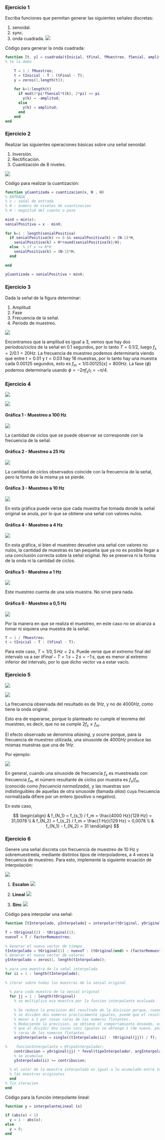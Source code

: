 ### Ejercicio 1

Escriba funciones que permitan generar las siguientes señales discretas:
1. senoidal.
2. sync.
3. onda cuadrada.
 ![](ccTO7IH.png)

Código para generar la onda cuadrada:

```matlab
function [t, y] = cuadrada(tInicial, tFinal, fMuestreo, fSenial, amplitud, angFase)
% te la debo
    
    T = 1 / fMuestreo;
    t = tInicial : T : (tFinal - T);
    y = zeros(1,length(t));
    
    for k=1:length(t)
      if mod(2*pi*fSenial*t(k), 2*pi) >= pi 
        y(k) = -amplitud;
      else  
        y(k) = amplitud;
      end
    end
end
```

### Ejercicio 2
Realizar las siguientes operaciones básicas sobre una señal senoidal:
1. Inversión.
2. Rectificación.
3. Cuantización de 8 niveles.

![](7mm4S9w.png)

Código para realizar la cuantización:

```matlab
function yCuantizada = cuantizacion(x, N , H)
% ENTRADA
% x : señal de entrada
% N : numero de niveles de cuantizacion
% H : magnitud del cuanto o paso
    
minX = min(x);
senialPositiva = x - minX;
    
for k=1 : length(senialPositiva)
  if senialPositiva(k) >= 0 && senialPositiva(k) < (N-1)*H,
    senialPositiva(k) = H*round(senialPositiva(k)/H);
  else  % if x >= N*H 
    senialPositiva(k) = (N-1)*H;
  end
    
end
    
yCuantizada = senialPositiva + minX;
```

### Ejercicio 3
Dada la señal de la figura determinar:
1. Amplitud
2. Fase
3. Frecuencia de la señal.
4. Período de muestreo.

![](iF4qMqe.png)


Encontramos que la amplitud es igual a 3, vemos que hay dos períodos/ciclos de la señal en 0.1 segundos, por lo tanto $T = 0.1/2$, luego $f_s=2/0.1=20Hz$.
La frecuencia de muestreo podemos determinarla viendo que entre $t=0.01$ y   $t= 0.03$ hay 16 muestras, por lo tanto hay una muestra cada 0.00125 segundos, esto es $f_m=1/0.00125[s]=800Hz$.
La fase ($\phi$) podemos determinarla usando $\phi=-2\pi f_s t_1 = -\pi/4$. 


### Ejercicio 4

![](K033j0s.png)

![](6cvKWc5.png)

#### Gráfica 1 - Muestreo a 100 Hz

![](r454c6m.png)

La cantidad de ciclos que se puede observar se corresponde con la frecuencia de la señal.

#### Gráfica 2 - Muestreo a 25 Hz

![](IZauItY.png)

La cantidad de ciclos observados coincide con la frecuencia de la señal, pero la forma de la misma ya se pierde.

#### Gráfica 3 - Muestreo a 10 Hz

![](Soi2RMN.png)

En esta gráfica puede verse que cada muestra fue tomada donde la señal original se anula, por lo que se obtiene una señal con valores nulos.

#### Gráfica 4 - Muestreo a 4 Hz

![](QcDVHDb.png)

En esta gráfica, si bien el muestreo devuelve una señal con valores no nulos, la cantidad de muestras es tan pequeña que ya no es posible llegar a una conclusión correcta sobre la señal original. No se preserva ni la forma de la onda ni la cantidad de ciclos.

#### Gráfica 5 - Muestreo a 1 Hz

![](SRSakP8.png)

Este muestreo cuenta de una sola muestra. No sirve para nada.

#### Gráfica 6 - Muestreo a 0,5 Hz

![](BeOOkZK.png)

Por la manera en que se realiza el muestreo, en este caso no se alcanza a tomar ni siquiera una muestra de la señal.

```matlab
T = 1 / fMuestreo;
t = tInicial : T : (tFinal - T);
```

Para este caso, $T = 1/0,5 \, Hz = 2 \, s$. Puede verse que el extremo final del intervalo va a ser $tFinal - T = 1 \, s - 2 \, s = -1 \, s$, que es menor al extremo inferior del intervalo, por lo que dicho vector va a estar vacío.

### Ejercicio 5

![](fUPWiUQ.png)


![](X8GS7V4.png)

La frecuencia observada del resultado es de $1 Hz$, y no de $4000 Hz$, como tiene la onda original.

Esto era de esperarse, porque lo planteado no cumple el teorema del muestreo, es decir, que no se cumple $2f_s \le f_m$.

El efecto observado se denomina *aliasing*, y ocurre porque, para la frecuencia de muestreo utilizada, una sinusoide de $4000 Hz$ produce las mismas muestras que una de $1 Hz$.

Por ejemplo:

![](AliasingSines.svg)

En general, cuando una sinusoide de frecuencia $f_s$ es muestreada con frecuencia $f_m$, el número resultante de ciclos por muestra es $f_s / f_m$ (conocido como *frecuencia normalizada*), y las muestras son indistinguibles de aquellas de otra sinusoide (llamada *alias*) cuya frecuencia normalizada difiere por un entero (positivo o negativo).

En este caso,

$$
\begin{align}
& f_{N_1} = f_{s_1} / f_m = \frac{4000 Hz}{129 Hz} = 31,0078 \\
& f_{N_2} = f_{s_2} / f_m = \frac{1 Hz}{129 Hz} = 0,0078 \\
& f_{N_1} - f_{N_2} = 31
\end{align}
$$

### Ejercicio 6
Genere una señal discreta con frecuencia de muestreo de 10 Hz y sobremuestreela, mediante distintos tipos de interpoladores, a 4 veces la frecuencia de muestreo. Para esto, implemente la siguiente ecuación de interpolación:

![](I1Odpox.png)

1. **Escalon**
![](Ejer6escalon.png)

2. **Lineal**
![](Ejer6lineal.png)

3. **Sinc**
![](Ejer6sinc.png)

Código para interpolar una señal:

```matlab
function [tInterpolado, yInterpolado] = interpolar(tOriginal, yOriginal, tipoInterpolador, factorRemuestreo)
    
T = tOriginal(2) - tOriginal(1);
nuevoT = T / factorRemuestreo;
    
% Generar el nuevo vector de tiempo
tInterpolado = tOriginal(1) : nuevoT : (tOriginal(end) + (factorRemuestreo - 1) * nuevoT);
% Generar el nuevo vector de valores
yInterpolado = zeros(1, length(tInterpolado));
    
% para una muestra de la señal interpolada
for ii = 1 : length(tInterpolado);
    
% iterar sobre todas las muestras de la senial original
    
  % para cada muestra de la senial original
  for jj = 1 : length(tOriginal)
    % se multiplica esa muestra por la funcion interpolante evaluada
    
    % Se reduce la precision del resultado de la division porque, cuando
    % se dividen dos numeros practicamente iguales, puede que el resultado de
    % menor a 1 por cosas raras de los numeros flotantes.
    % Reduciendo la precision, se obtiene el comportamiento deseado, es decir,
    % que al dividir dos cosas casi iguales se obtenga 1 (de nuevo, por cosas
    % raras de los numeros flotantes.
    argInterpolante = single((tInterpolado(ii) - tOriginal(jj)) / T);
    
%    funcionInterpolante = @tipoInterpolador;
    contribucion = yOriginal(jj) * feval(tipoInterpolador, argInterpolante);
    % se acumulua
    yInterpolado(ii) += contribucion;
    
  % el valor de la muestra interpolada es igual a lo acumulado entre todas
  % las muestras originales
  end
% fin iteracion
end
```

Código para la función interpolante lineal:

```matlab
function y = interpolanteLineal (x)
    
if (abs(x) < 1)
  y = 1 - abs(x);
else
  y = 0;
end
```
